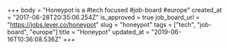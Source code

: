 +++
body = "Honeypot is a #tech focused #job-board #europe"
created_at = "2017-06-28T20:35:06.254Z"
is_approved = true
job_board_url = "https://jobs.lever.co/honeypot"
slug = "honeypot"
tags = ["tech", "job-board", "europe"]
title = "Honeypot"
updated_at = "2019-06-16T10:36:08.536Z"
+++
